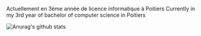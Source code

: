 
Actuellement en 3ème année de licence informatique à Poitiers
Currently in my 3rd year of bachelor of computer science in Poitiers

![Anurag's github stats](https://github-readme-stats.vercel.app/api?username=GaetanFrejoux&show_icons=true&theme=dark&count_private=true)
